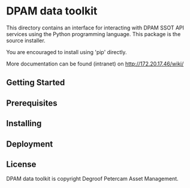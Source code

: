 # DPAM data toolkit

This directory contains an interface for interacting with DPAM SSOT API services using the Python programming language. This package is the source installer.

You are encouraged to install using 'pip' directly.

More documentation can be found (intranet) on http://172.20.17.46/wiki/

## Getting Started

## Prerequisites

## Installing

## Deployment

## License
DPAM data toolkit is copyright Degroof Petercam Asset Management.



